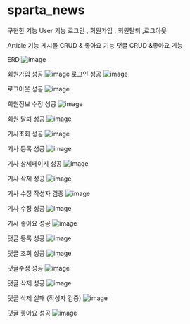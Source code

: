 # sparta_news

구현한 기능
User 기능
로그인 , 회원가입 , 회원탈퇴 ,로그아웃

Article 기능
게시물 CRUD & 좋아요 기능 
댓글 CRUD &좋아요 기능

ERD 
![image](https://github.com/xogns3725/sparta_news/assets/159861490/c30d1d96-ad71-43ec-bcad-7b5a64c44a85)

회원가입 성공
![image](https://github.com/xogns3725/sparta_news/assets/159861490/62c5530a-81fd-4a77-90b7-e3ed973c2707)
로그인 성공
![image](https://github.com/xogns3725/sparta_news/assets/159861490/4433151c-29ec-4de1-af7b-7c75d4165a35)

로그아웃 성공
![image](https://github.com/xogns3725/sparta_news/assets/159861490/b509d94b-6653-4643-a93c-338166dccf31)

회원정보 수정 성공
![image](https://github.com/xogns3725/sparta_news/assets/159861490/fbdfd0a0-3a00-42f3-8fe2-9ce8f3d0ff59)

회원 탈퇴 성공
![image](https://github.com/xogns3725/sparta_news/assets/159861490/33f66007-0cc3-4a89-80e4-faab3d485eb0)

기사조회 성공
![image](https://github.com/xogns3725/sparta_news/assets/159861490/4338b3df-ef78-43cb-98c9-070f2599587e)

기사 등록 성공
![image](https://github.com/xogns3725/sparta_news/assets/159861490/4bd7e9c6-aaa1-40f7-bfdf-31dd918e7ef4)

기사 상세페이지 성공
![image](https://github.com/xogns3725/sparta_news/assets/159861490/9134cd91-da10-4701-915b-ed3fae96cf8d)

기사 삭제 성공
![image](https://github.com/xogns3725/sparta_news/assets/159861490/5450e7c9-e6b9-4798-a590-48b2ee784b7e)

기사 수정 작성자 검증
![image](https://github.com/xogns3725/sparta_news/assets/159861490/4784bb33-f901-4bc7-bf4c-f87ca7cd7e0c)

기사 수정 성공 
![image](https://github.com/xogns3725/sparta_news/assets/159861490/200225b5-52c5-445b-bd34-248aae79ac86)

기사 좋아요 성공
![image](https://github.com/xogns3725/sparta_news/assets/159861490/bd9f06d2-7b98-49f1-974f-d026bafc5a66)

댓글 등록 성공
![image](https://github.com/xogns3725/sparta_news/assets/159861490/795599a4-53fb-4696-8732-423039256487)

댓글 조회 성공
![image](https://github.com/xogns3725/sparta_news/assets/159861490/2abf8d0d-1271-4032-a942-a377f019b1dc)

댓글수정 성공
![image](https://github.com/xogns3725/sparta_news/assets/159861490/d3c77502-37f3-4e62-a1b2-62677fb854d9)

댓글 삭제 성공 
![image](https://github.com/xogns3725/sparta_news/assets/159861490/db781454-0e8f-4592-aa97-ddba6ccdff5d)

댓글 삭제 실패 (작성자 검증)
![image](https://github.com/xogns3725/sparta_news/assets/159861490/e3258a9a-b48f-4c28-b96d-133675398b65)

댓글 좋아요 성공
![image](https://github.com/xogns3725/sparta_news/assets/159861490/7130ebf8-e028-4de2-b893-7f309ae918f6)
















